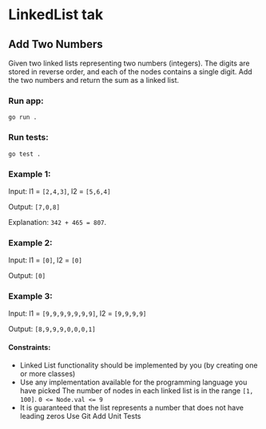 # LinkedList tak

## Add Two Numbers


Given two linked lists representing two numbers (integers). The digits are stored in reverse order, and each of the nodes contains a single digit. 
Add the two numbers and return the sum as a linked list.

### Run app:
`go run .`

### Run tests:
`go test .`

### Example 1:

Input: l1 = `[2,4,3]`, l2 = `[5,6,4]`

Output: `[7,0,8]`

Explanation: `342 + 465 = 807`.

### Example 2:

Input: l1 = `[0]`, l2 = `[0]`

Output: `[0]`

### Example 3:
Input: l1 = `[9,9,9,9,9,9,9]`, l2 = `[9,9,9,9]`

Output: `[8,9,9,9,0,0,0,1]`

 
#### Constraints:
- Linked List functionality should be implemented by you (by creating one or more classes)
- Use any implementation available for the programming language you have picked
The number of nodes in each linked list is in the range `[1, 100]`.
`0 <= Node.val <= 9`
- It is guaranteed that the list represents a number that does not have leading zeros
Use Git
Add Unit Tests
